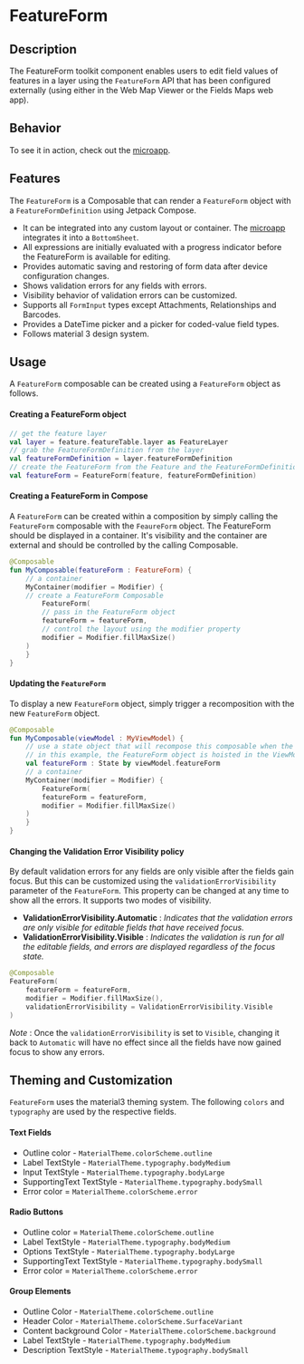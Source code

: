 

# FeatureForm

## Description

The FeatureForm toolkit component enables users to edit field values of features in a layer using the `FeatureForm` API that has been configured externally (using either in the Web Map Viewer or the Fields Maps web app).

## Behavior

To see it in action, check out the [microapp](../../microapps/FeatureFormsApp).

## Features

The `FeatureForm` is a Composable that can render a `FeatureForm` object with a `FeatureFormDefinition`  using Jetpack Compose.
- It can be integrated into any custom layout or container. The [microapp](../../microapps/FeatureFormsApp) integrates it into a `BottomSheet`.
- All expressions are initially evaluated with a progress indicator before the FeatureForm is available for editing.
- Provides automatic saving and restoring of form data after device configuration changes.
- Shows validation errors for any fields with errors.
- Visibility behavior of validation errors can be customized.
- Supports all `FormInput` types except Attachments, Relationships and Barcodes.
- Provides a DateTime picker and a picker for coded-value field types.
- Follows material 3 design system.


## Usage

A `FeatureForm` composable can be created using a `FeatureForm` object as follows.

#### Creating a FeatureForm object

```kotlin
// get the feature layer
val layer = feature.featureTable.layer as FeatureLayer  
// grab the FeatureFormDefinition from the layer
val featureFormDefinition = layer.featureFormDefinition
// create the FeatureForm from the Feature and the FeatureFormDefinition
val featureForm = FeatureForm(feature, featureFormDefinition)
```

#### Creating a FeatureForm in Compose

A `FeatureForm` can be created within a composition by simply calling the `FeatureForm` composable with the `FeaureForm` object. The FeatureForm should be displayed in a container. It's visibility and the container are external and should be controlled by the calling Composable.

```kotlin  
@Composable  
fun MyComposable(featureForm : FeatureForm) {  
    // a container  
    MyContainer(modifier = Modifier) {
	// create a FeatureForm Composable
        FeatureForm(  
	    // pass in the FeatureForm object  
	    featureForm = featureForm,  
	    // control the layout using the modifier property  
	    modifier = Modifier.fillMaxSize()  
	)  
    }  
} 
```  

#### Updating the `FeatureForm`

To display a new `FeatureForm`  object, simply trigger a recomposition with the new `FeatureForm` object.

```kotlin  
@Composable  
fun MyComposable(viewModel : MyViewModel) {  
    // use a state object that will recompose this composable when the featureForm changes
    // in this example, the FeatureForm object is hoisted in the ViewModel
    val featureForm : State by viewModel.featureForm  
    // a container  
    MyContainer(modifier = Modifier) {
        FeatureForm(    
	    featureForm = featureForm,  
	    modifier = Modifier.fillMaxSize()  
	)  
    }  
}
```  

#### Changing the Validation Error Visibility policy

By default validation errors for any fields are only visible after the fields gain focus. But this can be customized using the `validationErrorVisibility` parameter of the `FeatureForm`. This property can be changed at any time to show all the errors. It supports two modes of visibility.

- **ValidationErrorVisibility.Automatic** : *Indicates that the validation errors are only visible for editable fields that have received focus.*
- **ValidationErrorVisibility.Visible** : *Indicates the validation is run for all the editable fields, and errors are displayed regardless of the focus state.*

```kotlin
@Composable
FeatureForm(  
    featureForm = featureForm,  
    modifier = Modifier.fillMaxSize(),  
    validationErrorVisibility = ValidationErrorVisibility.Visible  
)
```
*Note* : Once the `validationErrorVisibility`  is set to `Visible`, changing it back to `Automatic` will have no effect since all the fields have now gained focus to show any errors.

## Theming and Customization

`FeatureForm` uses the material3 theming system. The following `colors` and `typography` are used by the respective fields.

#### Text Fields
- Outline color - `MaterialTheme.colorScheme.outline`
- Label TextStyle - `MaterialTheme.typography.bodyMedium`
- Input TextStyle - `MaterialTheme.typography.bodyLarge`
- SupportingText TextStyle - `MaterialTheme.typography.bodySmall`
- Error color  = `MaterialTheme.colorScheme.error`

#### Radio Buttons
- Outline color = `MaterialTheme.colorScheme.outline`
- Label TextStyle - `MaterialTheme.typography.bodyMedium`
- Options TextStyle - `MaterialTheme.typography.bodyLarge`
- SupportingText TextStyle - `MaterialTheme.typography.bodySmall`
- Error color = `MaterialTheme.colorScheme.error`

#### Group Elements
- Outline Color - `MaterialTheme.colorScheme.outline`
- Header Color - `MaterialTheme.colorScheme.SurfaceVariant`
- Content background Color - `MaterialTheme.colorScheme.background`
- Label TextStyle - `MaterialTheme.typography.bodyMedium`
- Description TextStyle - `MaterialTheme.typography.bodySmall`
